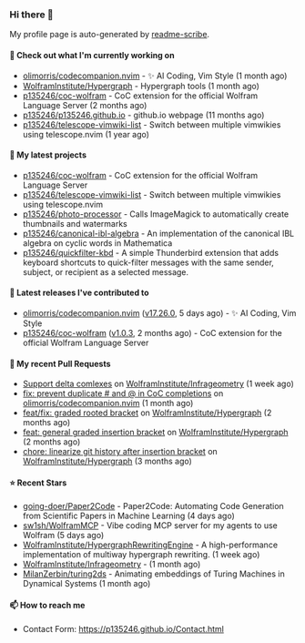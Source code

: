 ### Hi there 👋

My profile page is auto-generated by [readme-scribe](https://github.com/muesli/readme-scribe).

#### 👷 Check out what I'm currently working on

- [olimorris/codecompanion.nvim](https://github.com/olimorris/codecompanion.nvim) - ✨ AI Coding, Vim Style (1 month ago)
- [WolframInstitute/Hypergraph](https://github.com/WolframInstitute/Hypergraph) - Hypergraph tools (1 month ago)
- [p135246/coc-wolfram](https://github.com/p135246/coc-wolfram) - CoC extension for the official Wolfram Language Server (2 months ago)
- [p135246/p135246.github.io](https://github.com/p135246/p135246.github.io) - github.io webpage (11 months ago)
- [p135246/telescope-vimwiki-list](https://github.com/p135246/telescope-vimwiki-list) - Switch between multiple vimwikies using telescope.nvim (1 year ago)

#### 🌱 My latest projects

- [p135246/coc-wolfram](https://github.com/p135246/coc-wolfram) - CoC extension for the official Wolfram Language Server
- [p135246/telescope-vimwiki-list](https://github.com/p135246/telescope-vimwiki-list) - Switch between multiple vimwikies using telescope.nvim
- [p135246/photo-processor](https://github.com/p135246/photo-processor) - Calls ImageMagick to automatically create thumbnails and watermarks
- [p135246/canonical-ibl-algebra](https://github.com/p135246/canonical-ibl-algebra) - An implementation of the canonical IBL algebra on cyclic words in Mathematica
- [p135246/quickfilter-kbd](https://github.com/p135246/quickfilter-kbd) - A simple Thunderbird extension that adds keyboard shortcuts to quick-filter messages with the same sender, subject, or recipient as a selected message.

#### 🔭 Latest releases I've contributed to

- [olimorris/codecompanion.nvim](https://github.com/olimorris/codecompanion.nvim) ([v17.26.0](https://github.com/olimorris/codecompanion.nvim/releases/tag/v17.26.0), 5 days ago) - ✨ AI Coding, Vim Style
- [p135246/coc-wolfram](https://github.com/p135246/coc-wolfram) ([v1.0.3](https://github.com/p135246/coc-wolfram/releases/tag/v1.0.3), 2 months ago) - CoC extension for the official Wolfram Language Server

#### 🔨 My recent Pull Requests

- [Support delta comlexes](https://github.com/WolframInstitute/Infrageometry/pull/1) on [WolframInstitute/Infrageometry](https://github.com/WolframInstitute/Infrageometry) (1 week ago)
- [fix: prevent duplicate # and @ in CoC completions](https://github.com/olimorris/codecompanion.nvim/pull/2027) on [olimorris/codecompanion.nvim](https://github.com/olimorris/codecompanion.nvim) (1 month ago)
- [feat/fix: graded rooted bracket](https://github.com/WolframInstitute/Hypergraph/pull/12) on [WolframInstitute/Hypergraph](https://github.com/WolframInstitute/Hypergraph) (2 months ago)
- [feat: general graded insertion bracket](https://github.com/WolframInstitute/Hypergraph/pull/11) on [WolframInstitute/Hypergraph](https://github.com/WolframInstitute/Hypergraph) (2 months ago)
- [chore: linearize git history after insertion bracket](https://github.com/WolframInstitute/Hypergraph/pull/9) on [WolframInstitute/Hypergraph](https://github.com/WolframInstitute/Hypergraph) (3 months ago)

#### ⭐ Recent Stars

- [going-doer/Paper2Code](https://github.com/going-doer/Paper2Code) - Paper2Code: Automating Code Generation from Scientific Papers in Machine Learning (4 days ago)
- [sw1sh/WolframMCP](https://github.com/sw1sh/WolframMCP) - Vibe coding MCP server for my agents to use Wolfram (5 days ago)
- [WolframInstitute/HypergraphRewritingEngine](https://github.com/WolframInstitute/HypergraphRewritingEngine) - A high-performance implementation of multiway hypergraph rewriting. (1 week ago)
- [WolframInstitute/Infrageometry](https://github.com/WolframInstitute/Infrageometry) -  (1 month ago)
- [MilanZerbin/turing2ds](https://github.com/MilanZerbin/turing2ds) - Animating embeddings of Turing Machines in Dynamical Systems (1 month ago)

#### 📫 How to reach me

- Contact Form: https://p135246.github.io/Contact.html


